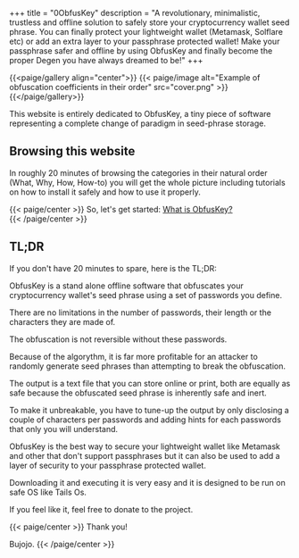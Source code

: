 +++
title = "0ObfusKey"
description = "A revolutionary, minimalistic, trustless and offline solution to safely store your cryptocurrency wallet seed phrase. You can finally protect your lightweight wallet (Metamask, Solflare etc) or add an extra layer to your passphrase protected wallet! Make your passphrase safer and offline by using ObfusKey and finally become the proper Degen you have always dreamed to be!"
+++

{{<paige/gallery align="center">}}
{{< paige/image alt="Example of obfuscation coefficients in their order" src="cover.png" >}}
{{</paige/gallery>}}


This website is entirely dedicated to ObfusKey, a tiny piece of software representing a complete change of paradigm in seed-phrase storage.

## Browsing this website

In roughly 20 minutes of browsing the categories in their natural order (What, Why, How, How-to) you will get the whole picture including tutorials on how to install it safely and how to use it properly.

{{< paige/center >}}
So, let's get started: [What is ObfusKey?](../1what)   
{{< /paige/center >}}

## TL;DR

If you don't have 20 minutes to spare, here is the TL;DR:

ObfusKey is a stand alone offline software that obfuscates your cryptocurrency wallet's seed phrase using a set of passwords you define.

There are no limitations in the number of passwords, their length or the characters they are made of.

The obfuscation is not reversible without these passwords.

Because of the algorythm, it is far more profitable for an attacker to randomly generate seed phrases than attempting to break the obfuscation.

The output is a text file that you can store online or print, both are equally as safe because the obfuscated seed phrase is inherently safe and inert.

To make it unbreakable, you have to tune-up the output by only disclosing a couple of characters per passwords and adding hints for each passwords that only you will understand.

ObfusKey is the best way to secure your lightweight wallet like Metamask and other that don't support passphrases but it can also be used to add a layer of security to your passphrase protected wallet.

Downloading it and executing it is very easy and it is designed to be run on safe OS like Tails Os.

If you feel like it, feel free to donate to the project.








{{< paige/center >}}
Thank you!


Bujojo.
{{< /paige/center >}}
